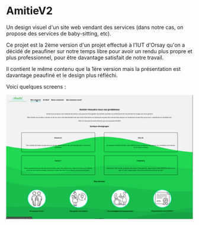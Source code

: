# AmitieV2

Un design visuel d'un site web vendant des services (dans notre cas, on propose des services de baby-sitting, etc).

Ce projet est la 2ème version d'un projet effectué à l'IUT d'Orsay qu'on a décidé de peaufiner sur notre temps libre pour avoir un rendu plus propre et plus professionnel, pour être davantage satisfait de notre travail.

Il contient le même contenu que la 1ère version mais la présentation est davantage peaufiné et le design plus réfléchi.

Voici quelques screens : 

![Screen 1](screen/screen1.png)
